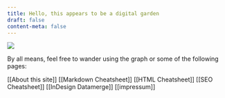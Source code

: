 ```yaml
---
title: Hello, this appears to be a digital garden
draft: false
content-meta: false
---
```


![](https://d2w9rnfcy7mm78.cloudfront.net/14997240/original_c351954c8f519e47928d5e827d5274ca.png?1643863716?bc=0)

By all means, feel free to wander using the graph or some of the following pages:

[[About this site]]
[[Markdown Cheatsheet]]
[[HTML Cheatsheet]]
[[SEO Cheatsheet]]
[[InDesign Datamerge]]
[[impressum]]

